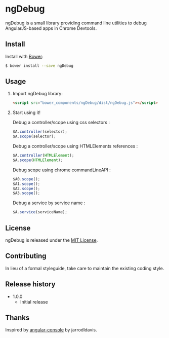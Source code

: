 # ngDebug

ngDebug is a small library providing command line utilities to debug AngularJS-based apps in Chrome Devtools.

## Install

Install with [Bower](http://bower.io):

```sh
$ bower install --save ngDebug
```

## Usage

1. Import ngDebug library:

    ```html
    <script src="bower_components/ngDebug/dist/ngDebug.js"></script>
    ```

2. Start using it!

	Debug a controller/scope using css selectors :
    ```js
    $A.controller(selector);
    $A.scope(selector);
    ```

    Debug a controller/scope using HTMLElements references :
    ```js
    $A.controller(HTMLElement);
    $A.scope(HTMLElement);
    ```

    Debug scope using chrome commandLineAPI :
    ```js
    $A0.scope();
    $A1.scope();
    $A2.scope();
    $A3.scope();
    ```

    Debug a service by service name :
    ```js
    $A.service(serviceName);
    ```

## License
ngDebug is released under the [MIT License](http://opensource.org/licenses/MIT).

## Contributing
In lieu of a formal styleguide, take care to maintain the existing coding style.

## Release history
- 1.0.0
  - Initial release

## Thanks

Inspired by [angular-console](https://github.com/jarrodldavis/angular-console) by jarrodldavis.
